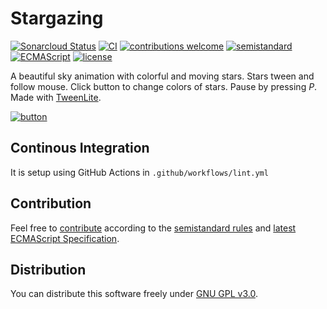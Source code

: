 # Stargazing

[![Sonarcloud Status](https://sonarcloud.io/api/project_badges/measure?project=berkerol_stargazing&metric=alert_status)](https://sonarcloud.io/dashboard?id=berkerol_stargazing)
[![CI](https://github.com/berkerol/stargazing/actions/workflows/lint.yml/badge.svg?branch=master)](https://github.com/berkerol/stargazing/actions/workflows/lint.yml)
[![contributions welcome](https://img.shields.io/badge/contributions-welcome-brightgreen.svg)](https://github.com/berkerol/stargazing/issues)
[![semistandard](https://img.shields.io/badge/code%20style-semistandard-brightgreen.svg)](https://github.com/Flet/semistandard)
[![ECMAScript](https://img.shields.io/badge/ECMAScript-latest-brightgreen.svg)](https://www.ecma-international.org/ecma-262)
[![license](https://img.shields.io/badge/license-GNU%20GPL%20v3.0-blue.svg)](https://github.com/berkerol/stargazing/blob/master/LICENSE)

A beautiful sky animation with colorful and moving stars. Stars tween and follow mouse. Click button to change colors of stars. Pause by pressing _P_. Made with [TweenLite](https://greensock.com/tweenlite).

[![button](watch.png)](https://berkerol.github.io/stargazing/stargazing.html)

## Continous Integration

It is setup using GitHub Actions in `.github/workflows/lint.yml`

## Contribution

Feel free to [contribute](https://github.com/berkerol/stargazing/issues) according to the [semistandard rules](https://github.com/Flet/semistandard) and [latest ECMAScript Specification](https://www.ecma-international.org/ecma-262).

## Distribution

You can distribute this software freely under [GNU GPL v3.0](https://github.com/berkerol/stargazing/blob/master/LICENSE).

